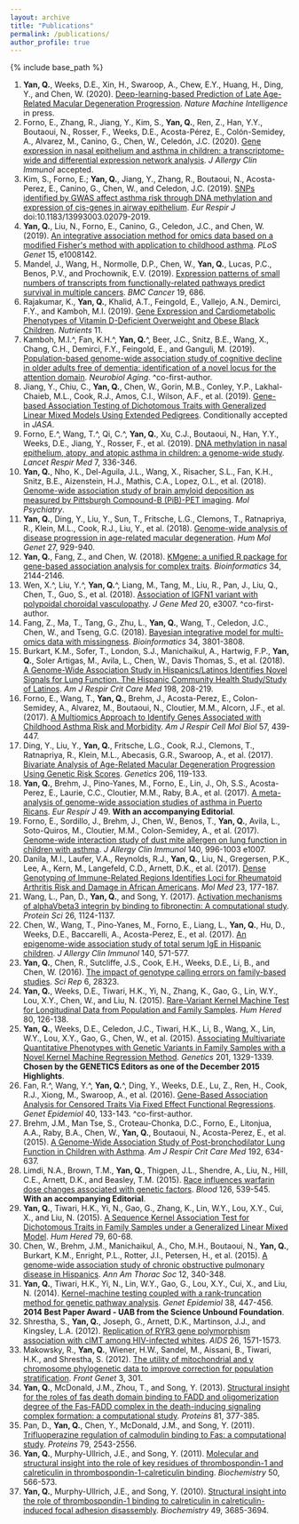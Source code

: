 ```yaml
---
layout: archive
title: "Publications"
permalink: /publications/
author_profile: true
---
```


{% include base_path %}

1. <b>Yan, Q.</b>, Weeks, D.E., Xin, H., Swaroop, A., Chew, E.Y., Huang, H., Ding, Y., and Chen, W. (2020). [Deep-learning-based Prediction of Late Age-Related Macular Degeneration Progression](https://www.nature.com/articles/s42256-020-0154-9.epdf?author_access_token=ytmgnX1807mH5XIqctD70NRgN0jAjWel9jnR3ZoTv0PEfAOwkHt47te-T29RleTSe9oHXYrJmvV2kI8DSjCGvvJJ2UNPwgtcl5H-tThiXXjuj_zR8X1zt5G1gXJJEL0oiV6ttgo-2tQKy4cqFw3lQw%3D%3D). *Nature Machine Intelligence* in press.
1. Forno, E., Zhang, R., Jiang, Y., Kim, S., <b>Yan, Q.</b>, Ren, Z., Han, Y.Y., Boutaoui, N., Rosser, F., Weeks, D.E., Acosta-Pérez, E., Colón-Semidey, A., Alvarez, M., Canino, G., Chen, W., Celedón, J.C. (2020). [Gene expression in nasal epithelium and asthma in children: a transcriptome-wide and differential expression network analysis](). *J Allergy Clin Immunol* accepted.
1.	Kim, S., Forno, E.; <b>Yan, Q.</b>, Jiang, Y., Zhang, R., Boutaoui, N., Acosta-Perez, E., Canino, G., Chen, W., and Celedon, J.C. (2019). [SNPs identified by GWAS affect asthma risk through DNA methylation and expression of cis-genes in airway epithelium](https://www.ncbi.nlm.nih.gov/pubmed/31831581). *Eur Respir J* doi:10.1183/13993003.02079-2019. 
2. <b>Yan, Q.</b>, Liu, N., Forno, E., Canino, G., Celedon, J.C., and Chen, W. (2019). [An integrative association method for omics data based on a modified Fisher's method with application to childhood asthma](https://journals.plos.org/plosgenetics/article?id=10.1371/journal.pgen.1008142). *PLoS Genet* 15, e1008142.
3. Mandel, J., Wang, H., Normolle, D.P., Chen, W., <b>Yan, Q.</b>, Lucas, P.C., Benos, P.V., and Prochownik, E.V. (2019). [Expression patterns of small numbers of transcripts from functionally-related pathways predict survival in multiple cancers](https://www.ncbi.nlm.nih.gov/pubmed/31299925). *BMC Cancer* 19, 686.
4. Rajakumar, K., <b>Yan, Q.</b>, Khalid, A.T., Feingold, E., Vallejo, A.N., Demirci, F.Y., and Kamboh, M.I. (2019). [Gene Expression and Cardiometabolic Phenotypes of Vitamin D-Deficient Overweight and Obese Black Children](https://www.ncbi.nlm.nih.gov/pubmed/31466225). *Nutrients* 11.
5. Kamboh, M.I.^, Fan, K.H.^, <b>Yan, Q.</b>^, Beer, J.C., Snitz, B.E., Wang, X., Chang, C.H., Demirci, F.Y., Feingold, E., and Ganguli, M. (2019). [Population-based genome-wide association study of cognitive decline in older adults free of dementia: identification of a novel locus for the attention domain](https://www.ncbi.nlm.nih.gov/pubmed/30954325). *Neurobiol Aging*. ^co-first-author.
6. Jiang, Y., Chiu, C., <b>Yan, Q.</b>, Chen, W., Gorin, M.B., Conley, Y.P., Lakhal-Chaieb, M.L., Cook, R.J., Amos, C.I., Wilson, A.F., et al. (2019). [Gene-based Association Testing of Dichotomous Traits with Generalized Linear Mixed Models Using Extended Pedigrees](). Conditionally accepted in *JASA*.
7. Forno, E.^, Wang, T.^, Qi, C.^, <b>Yan, Q.</b>, Xu, C.J., Boutaoui, N., Han, Y.Y., Weeks, D.E., Jiang, Y., Rosser, F., et al. (2019). [DNA methylation in nasal epithelium, atopy, and atopic asthma in children: a genome-wide study](https://www.sciencedirect.com/science/article/pii/S2213260018304661?via%3Dihub). *Lancet Respir Med* 7, 336-346.
8. <b>Yan, Q.</b>, Nho, K., Del-Aguila, J.L., Wang, X., Risacher, S.L., Fan, K.H., Snitz, B.E., Aizenstein, H.J., Mathis, C.A., Lopez, O.L., et al. (2018). [Genome-wide association study of brain amyloid deposition as measured by Pittsburgh Compound-B (PiB)-PET imaging](https://www.ncbi.nlm.nih.gov/pubmed/30361487). *Mol Psychiatry*.
9. <b>Yan, Q.</b>, Ding, Y., Liu, Y., Sun, T., Fritsche, L.G., Clemons, T., Ratnapriya, R., Klein, M.L., Cook, R.J., Liu, Y., et al. (2018). [Genome-wide analysis of disease progression in age-related macular degeneration](https://academic.oup.com/hmg/article/27/5/929/4810717). *Hum Mol Genet* 27, 929-940.
10. <b>Yan, Q.</b>, Fang, Z., and Chen, W. (2018). [KMgene: a unified R package for gene-based association analysis for complex traits](https://doi.org/10.1093/bioinformatics/bty066). *Bioinformatics* 34, 2144-2146.
11. Wen, X.^, Liu, Y.^, <b>Yan, Q.</b>^, Liang, M., Tang, M., Liu, R., Pan, J., Liu, Q., Chen, T., Guo, S., et al. (2018). [Association of IGFN1 variant with polypoidal choroidal vasculopathy](https://onlinelibrary.wiley.com/doi/full/10.1002/jgm.3007). *J Gene Med* 20, e3007. ^co-first-author.
12. Fang, Z., Ma, T., Tang, G., Zhu, L., <b>Yan, Q.</b>, Wang, T., Celedon, J.C., Chen, W., and Tseng, G.C. (2018). [Bayesian integrative model for multi-omics data with missingness](https://www.ncbi.nlm.nih.gov/pubmed/30184058). *Bioinformatics* 34, 3801-3808.
13. Burkart, K.M., Sofer, T., London, S.J., Manichaikul, A., Hartwig, F.P., <b>Yan, Q.</b>, Soler Artigas, M., Avila, L., Chen, W., Davis Thomas, S., et al. (2018). [A Genome-Wide Association Study in Hispanics/Latinos Identifies Novel Signals for Lung Function. The Hispanic Community Health Study/Study of Latinos](https://www.atsjournals.org/doi/full/10.1164/rccm.201707-1493OC). *Am J Respir Crit Care Med* 198, 208-219.
14. Forno, E., Wang, T., <b>Yan, Q.</b>, Brehm, J., Acosta-Perez, E., Colon-Semidey, A., Alvarez, M., Boutaoui, N., Cloutier, M.M., Alcorn, J.F., et al. (2017). [A Multiomics Approach to Identify Genes Associated with Childhood Asthma Risk and Morbidity](https://www.atsjournals.org/doi/full/10.1165/rcmb.2017-0002OC). *Am J Respir Cell Mol Biol* 57, 439-447.
15. Ding, Y., Liu, Y., <b>Yan, Q.</b>, Fritsche, L.G., Cook, R.J., Clemons, T., Ratnapriya, R., Klein, M.L., Abecasis, G.R., Swaroop, A., et al. (2017). [Bivariate Analysis of Age-Related Macular Degeneration Progression Using Genetic Risk Scores](http://www.genetics.org/content/early/2017/03/21/genetics.116.196998). *Genetics* 206, 119-133.
16. <b>Yan, Q.</b>, Brehm, J., Pino-Yanes, M., Forno, E., Lin, J., Oh, S.S., Acosta-Perez, E., Laurie, C.C., Cloutier, M.M., Raby, B.A., et al. (2017). [A meta-analysis of genome-wide association studies of asthma in Puerto Ricans](https://www.ncbi.nlm.nih.gov/pubmed/28461288). *Eur Respir J* 49. <b>With an accompanying Editorial</b>.
17. Forno, E., Sordillo, J., Brehm, J., Chen, W., Benos, T., <b>Yan, Q.</b>, Avila, L., Soto-Quiros, M., Cloutier, M.M., Colon-Semidey, A., et al. (2017). [Genome-wide interaction study of dust mite allergen on lung function in children with asthma](https://www.ncbi.nlm.nih.gov/pubmed/28167095). *J Allergy Clin Immunol* 140, 996-1003 e1007.
18. Danila, M.I., Laufer, V.A., Reynolds, R.J., <b>Yan, Q.</b>, Liu, N., Gregersen, P.K., Lee, A., Kern, M., Langefeld, C.D., Arnett, D.K., et al. (2017). [Dense Genotyping of Immune-Related Regions Identifies Loci for Rheumatoid Arthritis Risk and Damage in African Americans](https://www.ncbi.nlm.nih.gov/pubmed/28681901). *Mol Med* 23, 177-187.
19. Wang, L., Pan, D., <b>Yan, Q.</b>, and Song, Y. (2017). [Activation mechanisms of alphaVbeta3 integrin by binding to fibronectin: A computational study](https://www.ncbi.nlm.nih.gov/pubmed/28340512). *Protein Sci* 26, 1124-1137.
20. Chen, W., Wang, T., Pino-Yanes, M., Forno, E., Liang, L., <b>Yan, Q.</b>, Hu, D., Weeks, D.E., Baccarelli, A., Acosta-Perez, E., et al. (2017). [An epigenome-wide association study of total serum IgE in Hispanic children](https://www.ncbi.nlm.nih.gov/pubmed/28069425). *J Allergy Clin Immunol* 140, 571-577.
21. <b>Yan, Q.</b>, Chen, R., Sutcliffe, J.S., Cook, E.H., Weeks, D.E., Li, B., and Chen, W. (2016). [The impact of genotype calling errors on family-based studies](https://www.ncbi.nlm.nih.gov/pubmed/27328765). *Sci Rep* 6, 28323.
22. <b>Yan, Q.</b>, Weeks, D.E., Tiwari, H.K., Yi, N., Zhang, K., Gao, G., Lin, W.Y., Lou, X.Y., Chen, W., and Liu, N. (2015). [Rare-Variant Kernel Machine Test for Longitudinal Data from Population and Family Samples](https://www.karger.com/Article/Abstract/445057). *Hum Hered* 80, 126-138.
23. <b>Yan, Q.</b>, Weeks, D.E., Celedon, J.C., Tiwari, H.K., Li, B., Wang, X., Lin, W.Y., Lou, X.Y., Gao, G., Chen, W., et al. (2015). [Associating Multivariate Quantitative Phenotypes with Genetic Variants in Family Samples with a Novel Kernel Machine Regression Method](https://www.ncbi.nlm.nih.gov/pubmed/26482791). *Genetics* 201, 1329-1339. <b>Chosen by the GENETICS Editors as one of the December 2015 Highlights</b>.
24. Fan, R.^, Wang, Y.^, <b>Yan, Q.</b>^, Ding, Y., Weeks, D.E., Lu, Z., Ren, H., Cook, R.J., Xiong, M., Swaroop, A., et al. (2016). [Gene-Based Association Analysis for Censored Traits Via Fixed Effect Functional Regressions](https://www.ncbi.nlm.nih.gov/pubmed/26782979). *Genet Epidemiol* 40, 133-143. ^co-first-author.
25. Brehm, J.M., Man Tse, S., Croteau-Chonka, D.C., Forno, E., Litonjua, A.A., Raby, B.A., Chen, W., <b>Yan, Q.</b>, Boutaoui, N., Acosta-Perez, E., et al. (2015). [A Genome-Wide Association Study of Post-bronchodilator Lung Function in Children with Asthma](https://www.atsjournals.org/doi/full/10.1164/rccm.201501-0047LE). *Am J Respir Crit Care Med* 192, 634-637.
26. Limdi, N.A., Brown, T.M., <b>Yan, Q.</b>, Thigpen, J.L., Shendre, A., Liu, N., Hill, C.E., Arnett, D.K., and Beasley, T.M. (2015). [Race influences warfarin dose changes associated with genetic factors](https://www.ncbi.nlm.nih.gov/pubmed/26024874). *Blood* 126, 539-545. <b>With an accompanying Editorial</b>.
27. <b>Yan, Q.</b>, Tiwari, H.K., Yi, N., Gao, G., Zhang, K., Lin, W.Y., Lou, X.Y., Cui, X., and Liu, N. (2015). [A Sequence Kernel Association Test for Dichotomous Traits in Family Samples under a Generalized Linear Mixed Model](https://www.ncbi.nlm.nih.gov/pubmed/25791389). *Hum Hered* 79, 60-68.
28. Chen, W., Brehm, J.M., Manichaikul, A., Cho, M.H., Boutaoui, N., <b>Yan, Q.</b>, Burkart, K.M., Enright, P.L., Rotter, J.I., Petersen, H., et al. (2015). [A genome-wide association study of chronic obstructive pulmonary disease in Hispanics](https://www.ncbi.nlm.nih.gov/pubmed/25584925). *Ann Am Thorac Soc* 12, 340-348.
29. <b>Yan, Q.</b>, Tiwari, H.K., Yi, N., Lin, W.Y., Gao, G., Lou, X.Y., Cui, X., and Liu, N. (2014). [Kernel-machine testing coupled with a rank-truncation method for genetic pathway analysis](https://www.ncbi.nlm.nih.gov/pubmed/24849109). *Genet Epidemiol* 38, 447-456. <b>2014 Best Paper Award - UAB from the Science Unbound Foundation</b>.
30. Shrestha, S., <b>Yan, Q.</b>, Joseph, G., Arnett, D.K., Martinson, J.J., and Kingsley, L.A. (2012). [Replication of RYR3 gene polymorphism association with cIMT among HIV-infected whites](https://www.ncbi.nlm.nih.gov/pubmed/22627881). *AIDS* 26, 1571-1573.
31. Makowsky, R., <b>Yan, Q.</b>, Wiener, H.W., Sandel, M., Aissani, B., Tiwari, H.K., and Shrestha, S. (2012). [The utility of mitochondrial and y chromosome phylogenetic data to improve correction for population stratification](https://www.ncbi.nlm.nih.gov/pubmed/23267368). *Front Genet* 3, 301.
32. <b>Yan, Q.</b>, McDonald, J.M., Zhou, T., and Song, Y. (2013). [Structural insight for the roles of fas death domain binding to FADD and oligomerization degree of the Fas-FADD complex in the death-inducing signaling complex formation: a computational study](https://www.ncbi.nlm.nih.gov/pubmed/23042204). *Proteins* 81, 377-385.
33. Pan, D., <b>Yan, Q.</b>, Chen, Y., McDonald, J.M., and Song, Y. (2011). [Trifluoperazine regulation of calmodulin binding to Fas: a computational study](https://www.ncbi.nlm.nih.gov/pubmed/21656570). *Proteins* 79, 2543-2556.
34. <b>Yan, Q.</b>, Murphy-Ullrich, J.E., and Song, Y. (2011). [Molecular and structural insight into the role of key residues of thrombospondin-1 and calreticulin in thrombospondin-1-calreticulin binding](https://www.ncbi.nlm.nih.gov/pubmed/21142150). *Biochemistry* 50, 566-573.
35. <b>Yan, Q.</b>, Murphy-Ullrich, J.E., and Song, Y. (2010). [Structural insight into the role of thrombospondin-1 binding to calreticulin in calreticulin-induced focal adhesion disassembly](https://www.ncbi.nlm.nih.gov/pubmed/20337411). *Biochemistry* 49, 3685-3694.
